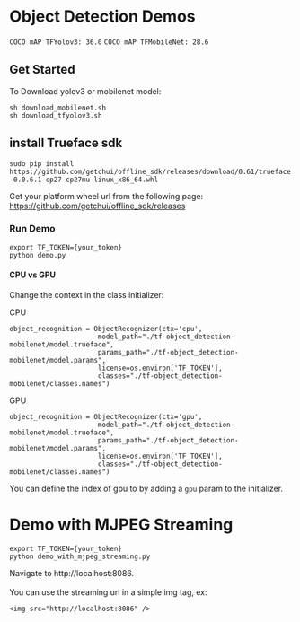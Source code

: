 
# Object Detection Demos

`COCO mAP TFYolov3: 36.0`
`COCO mAP TFMobileNet: 28.6`


## Get Started
To Download yolov3 or mobilenet model:

```
sh download_mobilenet.sh
sh download_tfyolov3.sh
```

## install Trueface sdk
`sudo pip install https://github.com/getchui/offline_sdk/releases/download/0.61/trueface-0.0.6.1-cp27-cp27mu-linux_x86_64.whl`

Get your platform wheel url from the following page:<br/>
https://github.com/getchui/offline_sdk/releases

### Run Demo
```
export TF_TOKEN={your_token}
python demo.py
```


#### CPU vs GPU
Change the context in the class initializer:

CPU
```
object_recognition = ObjectRecognizer(ctx='cpu',
                      model_path="./tf-object_detection-mobilenet/model.trueface",
                      params_path="./tf-object_detection-mobilenet/model.params",
                      license=os.environ['TF_TOKEN'],
                      classes="./tf-object_detection-mobilenet/classes.names")
```

GPU
```
object_recognition = ObjectRecognizer(ctx='gpu',
                      model_path="./tf-object_detection-mobilenet/model.trueface",
                      params_path="./tf-object_detection-mobilenet/model.params",
                      license=os.environ['TF_TOKEN'],
                      classes="./tf-object_detection-mobilenet/classes.names")
```

You can define the index of gpu to by adding a `gpu` param to the initializer.


# Demo with MJPEG Streaming
```
export TF_TOKEN={your_token}
python demo_with_mjpeg_streaming.py
```
Navigate to http://localhost:8086.
<br />
<br />
You can use the streaming url in a simple img tag, ex:

`<img src="http://localhost:8086" />`



